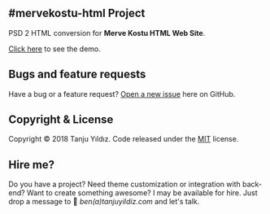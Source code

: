 #mervekostu-html Project
---

PSD 2 HTML conversion for **Merve Kostu HTML Web Site**.

[Click here](http://demo.weblebix.com/mervekostu-html) to see the demo.

## Bugs and feature requests

Have a bug or a feature request? [Open a new issue](https://gitlab.com/mavisland/mervekostu-html/issues/new) here on GitHub.

## Copyright & License

Copyright © 2018 Tanju Yıldız. Code released under the [MIT](https://gitlab.com/mavisland/mervekostu-html/blob/master/LICENSE.md) license.

## Hire me?

Do you have a project? Need theme customization or integration with back-end? Want to create something awesome? I may be available for hire. Just drop a message to 💌 _ben(a)tanjuyildiz.com_ and let's talk.
